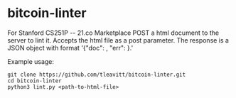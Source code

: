 # bitcoin-linter
For Stanford CS251P -- 21.co Marketplace
POST a html document to the server to lint it. Accepts the html file as a post parameter. The response is a JSON object with format '{"doc": <corrected html document>, "err": <list of formatting errors in document>}.'

Example usage:
```
git clone https://github.com/tleavitt/bitcoin-linter.git
cd bitcoin-linter 
python3 lint.py <path-to-html-file>
```

